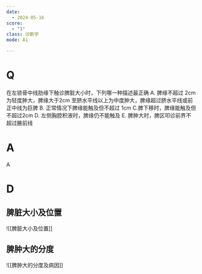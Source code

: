 ```yaml
---
date:
  - 2024-05-16
score:
  - "1"
class: 诊断学
mode: A1

---
```

# Q
在左锁骨中线肋缘下触诊脾脏大小时，下列哪一种描述最正确
A. 脾缘不超过 2cm 为轻度肿大，脾缘大于2cm 至脐水平线以上为中度肿大，脾缘超过脐水平线或前正中线为巨脾
B. 正常情况下脾缘能触及但不超过 1cm
C.脾下移时，脾缘能触及但不超过2cm
D. 左侧胸腔积液时，脾缘仍不能触及
E. 脾肿大时，脾区叩诊前界不超过腋前线

# A

A


# D
脾脏大小及位置
--
![[脾脏大小及位置]]

脾肿大的分度
--
![[脾肿大的分度及病因]]